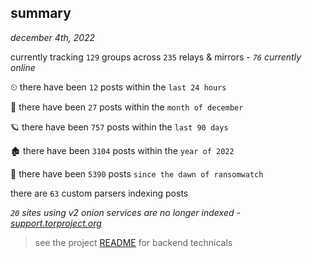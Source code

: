 
## summary
_december 4th, 2022_

currently tracking `129` groups across `235` relays & mirrors - _`76` currently online_

⏲ there have been `12` posts within the `last 24 hours`

🦈 there have been `27` posts within the `month of december`

🪐 there have been `757` posts within the `last 90 days`

🏚 there have been `3104` posts within the `year of 2022`

🦕 there have been `5390` posts `since the dawn of ransomwatch`

there are `63` custom parsers indexing posts

_`20` sites using v2 onion services are no longer indexed - [support.torproject.org](https://support.torproject.org/onionservices/v2-deprecation/)_

> see the project [README](https://github.com/joshhighet/ransomwatch#ransomwatch--) for backend technicals
